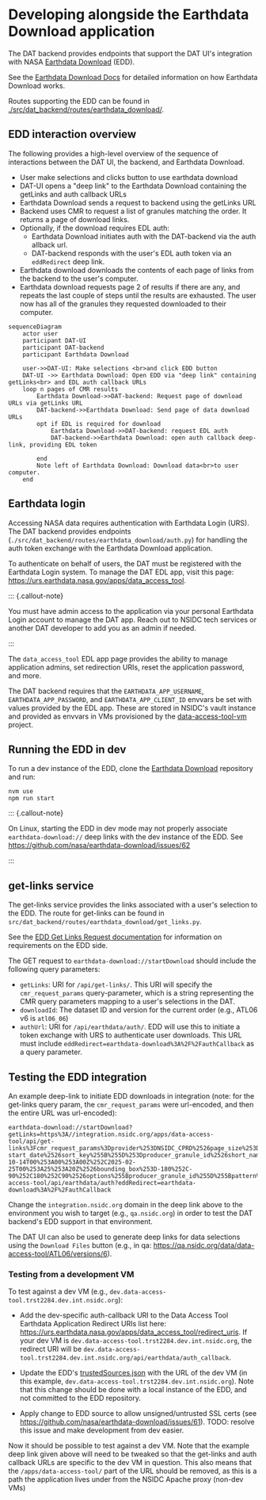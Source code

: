 # Developing alongside the Earthdata Download application

The DAT backend provides endpoints that support the DAT UI's integration with
NASA [Earthdata Download](https://github.com/nasa/earthdata-download/) (EDD).

See the
[Earthdata Download Docs](https://github.com/nasa/earthdata-download/tree/main/docs)
for detailed information on how Earthdata Download works.

Routes supporting the EDD can be found in
[./src/dat_backend/routes/earthdata_download/](./src/dat_backend/routes/earthdata_download/).

## EDD interaction overview

The following provides a high-level overview of the sequence of interactions
between the DAT UI, the backend, and Earthdata Download.

- User make selections and clicks button to use earthdata download
- DAT-UI opens a "deep link" to the Earthdata Download containing the getLinks
  and auth callback URLs
- Earthdata Download sends a request to backend using the getLinks URL
- Backend uses CMR to request a list of granules matching the order. It returns
  a page of download links.
- Optionally, if the download requires EDL auth:
  - Earthdata Download initiates auth with the DAT-backend via the auth allback
    url.
  - DAT-backend responds with the user's EDL auth token via an `eddRedirect`
    deep link.
- Earthdata download downloads the contents of each page of links from the
  backend to the user's computer.
- Earthdata download requests page 2 of results if there are any, and repeats
  the last couple of steps until the results are exhausted. The user now has all
  of the granules they requested downloaded to their computer.

```mermaid
sequenceDiagram
    actor user
    participant DAT-UI
    participant DAT-backend
    participant Earthdata Download

    user->>DAT-UI: Make selections <br>and click EDD button
    DAT-UI ->> Earthdata Download: Open EDD via "deep link" containing getLinks<br> and EDL auth callback URLs
    loop n pages of CMR results
        Earthdata Download->>DAT-backend: Request page of download URLs via getLinks URL
        DAT-backend->>Earthdata Download: Send page of data download URLs
        opt if EDL is required for download
            Earthdata Download->>DAT-backend: request EDL auth
            DAT-backend->>Earthdata Download: open auth callback deep-link, providing EDL token

        end
        Note left of Earthdata Download: Download data<br>to user computer.
    end
```

## Earthdata login

Accessing NASA data requires authentication with Earthdata Login (URS). The DAT
backend provides endpoints
(`./src/dat_backend/routes/earthdata_download/auth.py`) for handling the auth
token exchange with the Earthdata Download application.

To authenticate on behalf of users, the DAT must be registered with the
Earthdata Login system. To manage the DAT EDL app, visit this page:
<https://urs.earthdata.nasa.gov/apps/data_access_tool>.

::: {.callout-note}

You must have admin access to the application via your personal Earthdata Login
account to manage the DAT app. Reach out to NSIDC tech services or another DAT
developer to add you as an admin if needed.

:::

The `data_access_tool` EDL app page provides the ability to manage application
admins, set redirection URIs, reset the application password, and more.

The DAT backend requires that the `EARTHDATA_APP_USERNAME`,
`EARTHDATA_APP_PASSWORD`, and `EARTHDATA_APP_CLIENT_ID` envvars be set with
values provided by the EDL app. These are stored in NSIDC's vault instance and
provided as envvars in VMs provisioned by the
[data-access-tool-vm](https://github.com/nsidc/data-access-tool-vm) project.

## Running the EDD in dev

To run a dev instance of the EDD, clone the
[Earthdata Download](https://github.com/nasa/earthdata-download/) repository and
run:

```
nvm use
npm run start
```

::: {.callout-note}

On Linux, starting the EDD in dev mode may not properly associate
`earthdata-download://` deep links with the dev instance of the EDD. See
https://github.com/nasa/earthdata-download/issues/62

:::

## get-links service

The get-links service provides the links associated with a user's selection to
the EDD. The route for get-links can be found in
`src/dat_backend/routes/earthdata_download/get_links.py`.

See the
[EDD Get Links Request documentation](https://github.com/nasa/earthdata-download/blob/main/docs/GET_LINKS.md)
for information on requirements on the EDD side.

The GET request to `earthdata-download://startDownload` should include the
following query parameters:

- `getLinks`: URI for `/api/get-links/`. This URI will specify the
  `cmr_request_params` query-parameter, which is a string representing the CMR
  query parameters mapping to a user's selections in the DAT.
- `downloadId`: The dataset ID and version for the current order (e.g., ATL06 v6
  is `atl06_06`)
- `authUrl`: URI for `/api/earthdata/auth/`. EDD will use this to initiate a
  token exchange with URS to authenticate user downloads. This URL must include
  `eddRedirect=earthdata-download%3A%2F%2FauthCallback` as a query parameter.

## Testing the EDD integration

An example deep-link to initiate EDD downloads in integration (note: for the
get-links query param, the `cmr_request_params` were url-encoded, and then the
entire URL was url-encoded):

```
earthdata-download://startDownload?getLinks=https%3A//integration.nsidc.org/apps/data-access-tool/api/get-links%3Fcmr_request_params%3Dprovider%253DNSIDC_CPRD%2526page_size%253D5%2526sort_key%255B%255D%253D-start_date%2526sort_key%255B%255D%253Dproducer_granule_id%2526short_name%253DATL06%2526version%253D6%2526version%253D06%2526version%253D006%2526temporal%255B%255D%253D2018-10-14T00%253A00%253A00Z%252C2025-02-25T00%253A25%253A20Z%2526bounding_box%253D-180%252C-90%252C180%252C90%2526options%255Bproducer_granule_id%255D%255Bpattern%255D%253Dtrue%2526producer_granule_id%255B%255D%253D%252AATL06_2024%252A_0804%252A_006_01.h5%252A&downloadId=atl06_06&clientId=data_access_tool&authUrl=https://integration.nsidc.org/apps/data-access-tool/api/earthdata/auth?eddRedirect=earthdata-download%3A%2F%2FauthCallback
```

Change the `integration.nsidc.org` domain in the deep link above to the
environment you wish to target (e.g., `qa.nsidc.org`) in order to test the DAT
backend's EDD support in that environment.

The DAT UI can also be used to generate deep links for data selections using the
`Download Files` button (e.g., in qa:
<https://qa.nsidc.org/data/data-access-tool/ATL06/versions/6>).

### Testing from a development VM

To test against a dev VM (e.g.,
`dev.data-access-tool.trst2284.dev.int.nsidc.org`):

- Add the dev-specific auth-callback URI to the Data Access Tool Earthdata
  Application Redirect URIs list here:
  <https://urs.earthdata.nasa.gov/apps/data_access_tool/redirect_uris>. If your
  dev VM is `dev.data-access-tool.trst2284.dev.int.nsidc.org`, the redirect URI
  will be
  `dev.data-access-tool.trst2284.dev.int.nsidc.org/api/earthdata/auth_callback`.
- Update the EDD's
  [trustedSources.json](https://github.com/nasa/earthdata-download/blob/1bc52f935d8482ec17f2b30f85c7539781b217e4/src/main/trustedSources.json)
  with the URL of the dev VM (in this example,
  `dev.data-access-tool.trst2284.dev.int.nsidc.org`). Note that this change
  should be done with a local instance of the EDD, and not committed to the EDD
  repository.

- Apply change to EDD source to allow unsigned/untrusted SSL certs (see
  <https://github.com/nasa/earthdata-download/issues/61>). TODO: resolve this
  issue and make development from dev easier.

Now it should be possible to test against a dev VM. Note that the example deep
link given above will need to be tweaked so that the get-links and auth callback
URLs are specific to the dev VM in question. This also means that the
`/apps/data-access-tool/` part of the URL should be removed, as this is a path
the application lives under from the NSIDC Apache proxy (non-dev VMs)
